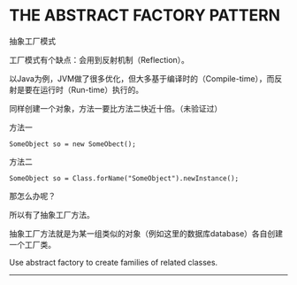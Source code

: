 # THE ABSTRACT FACTORY PATTERN

抽象工厂模式


工厂模式有个缺点：会用到反射机制（Reflection）。

以Java为例，JVM做了很多优化，但大多基于编译时的（Compile-time），而反射是要在运行时（Run-time）执行的。

同样创建一个对象，方法一要比方法二快近十倍。（未验证过）

方法一

```
SomeObject so = new SomeObect();
```

方法二

```
SomeObject so = Class.forName("SomeObject").newInstance();
```

那怎么办呢？

所以有了抽象工厂方法。

抽象工厂方法就是为某一组类似的对象（例如这里的数据库database）各自创建一个工厂类。

Use abstract factory to create families of related classes.


- - - 


